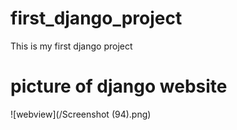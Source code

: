 # first_django_project
This is my first django project

# picture of django website

![webview](/Screenshot (94).png)
